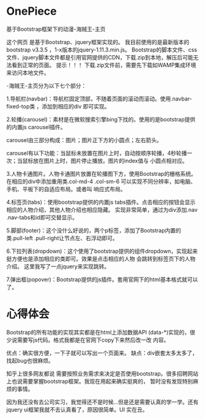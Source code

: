 # OnePiece
基于Bootstrap框架下的动漫-海贼王-主页


这个网页 是基于Bootstrap、jquery框架实现的。 
我目前使用的是最新版本的bootstrap v3.3.5  ，1-x版本的jquery-1.11.3.min.js。
Bootstrap的脚本文件、css文件、jquery脚本文件都是引用官网提供的CDN，下载.zip到本地，解压后可能无法看到正常的页面。
提示！！！
下载.zip文件前，需要先下载如WAMP集成环境来访问本地文件。

-海贼王-主页分为以下七个部分：

1.导航栏(navbar)：导航栏固定顶部，不随着页面的滚动而滚动。使用.navbar-fixed-top类 ，添加到相应的div 即可实现。

2.轮播(carousel)：素材是在微软搜索引擎bing下找的。使用的是bootstrap提供的内置js carousel插件。

  carousel由三部分构成：图片；图片正下方的小圆点；左右箭头。
  
  carousel有以下功能：当鼠标未放置在图片上时，自动按顺序轮播，4秒轮播一次；当鼠标放在图片上时，图片停止播放。图片的index值与
  小圆点相对应。
  
3.人物卡通图片。人物卡通图片放置在轮播图下方，使用Bootstrap的栅格系统。在相应的div中添加重用类.col-md-4 .col-sm-6
  可以实现不同分辨率，如电脑、手机、平板下的自适应布局。或者叫 响应式布局。
  
4.标签页(tabs)：使用bootstrap提供的内置js tabs插件。点击相应的按钮会显示相应的人物介绍，其他人物介绍也相应隐藏。
  实现非常简单，通过为div添加.nav .nav-tabs和id即可交替显示。
  
5.脚部(footer)：这个没什么好说的，两个p标签，添加了Bootstrap内置的类.pull-left .pull-right让节点左、右浮动即可。

6.下拉列表(dropdown)：这个使用了bootstrap提供的组件dropdown，实现起来挺方便也是添加相应的类即可。效果是点击相应的人物
  会跳转到标签页下的人物介绍。 这里我写了一点jquery来实现跳转。
  
7.弹出框(popover)：Bootstrap提供的js插件。套用官网下的html基本格式就可以了。


# 心得体会
Bootstrap的所有功能的实现其实都是在html上添加数据API (data-*)实现的，很少说需要写js代码。格式我都是在官网下copy下来然后改一改
  内容。

优点：确实很方便，一下子就可以写出一个页面来。
缺点：div嵌套太多太多了，找起bug也很麻烦。

知乎上很多网友都说 需要按照业务需求来决定是否使用bootstrap。很多招聘网站上也说需要掌握bootstrap框架。我现在用起来确实挺爽的，
暂时没有发现特别麻烦的事情。

因为我还没有去公司实习，我觉得还不是时候...但是还是需要认真的学一学。还有jquery ui框架我就不去认真看了，原因很简单。UI
实在丑。

